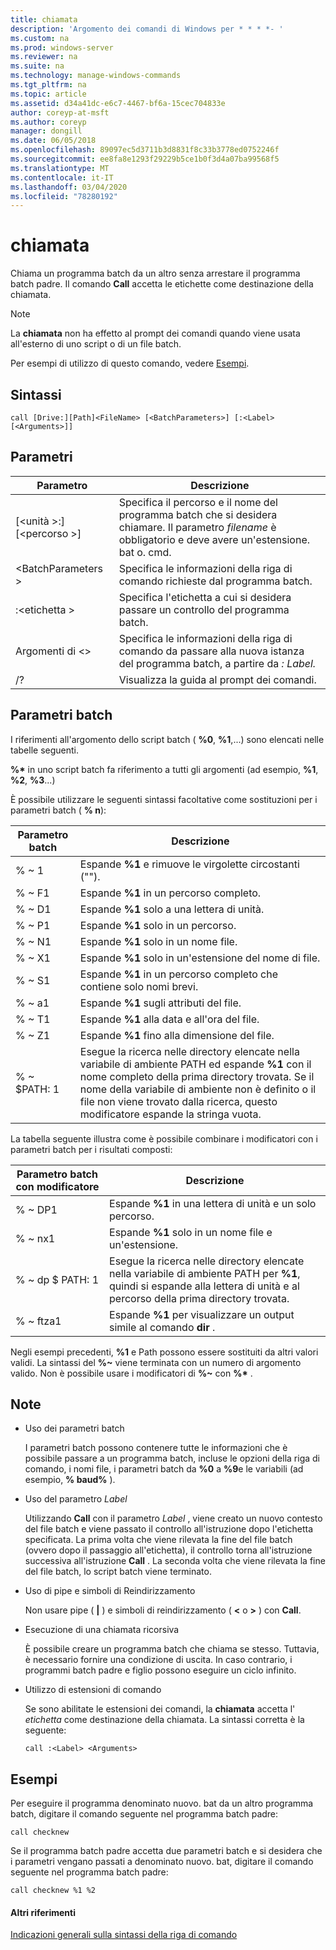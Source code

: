 ```yaml
---
title: chiamata
description: 'Argomento dei comandi di Windows per * * * *- '
ms.custom: na
ms.prod: windows-server
ms.reviewer: na
ms.suite: na
ms.technology: manage-windows-commands
ms.tgt_pltfrm: na
ms.topic: article
ms.assetid: d34a41dc-e6c7-4467-bf6a-15cec704833e
author: coreyp-at-msft
ms.author: coreyp
manager: dongill
ms.date: 06/05/2018
ms.openlocfilehash: 89097ec5d3711b3d8831f8c33b3778ed0752246f
ms.sourcegitcommit: ee8fa8e1293f29229b5ce1b0f3d4a07ba99568f5
ms.translationtype: MT
ms.contentlocale: it-IT
ms.lasthandoff: 03/04/2020
ms.locfileid: "78280192"
---
```

# <a name="call"></a>chiamata



Chiama un programma batch da un altro senza arrestare il programma batch padre. Il comando **Call** accetta le etichette come destinazione della chiamata.

> [!NOTE]
> La **chiamata** non ha effetto al prompt dei comandi quando viene usata all'esterno di uno script o di un file batch.

Per esempi di utilizzo di questo comando, vedere [Esempi](#BKMK_examples).

## <a name="syntax"></a>Sintassi

```
call [Drive:][Path]<FileName> [<BatchParameters>] [:<Label> [<Arguments>]]
```

## <a name="parameters"></a>Parametri

|           Parametro           |                                                                         Descrizione                                                                          |
|-------------------------------|--------------------------------------------------------------------------------------------------------------------------------------------------------------|
| [\<unità >:] [\<percorso >]<FileName> | Specifica il percorso e il nome del programma batch che si desidera chiamare. Il parametro *filename* è obbligatorio e deve avere un'estensione. bat o. cmd. |
|      \<BatchParameters >       |                                            Specifica le informazioni della riga di comando richieste dal programma batch.                                             |
|           :\<etichetta >           |                                            Specifica l'etichetta a cui si desidera passare un controllo del programma batch.                                             |
|         Argomenti di \<>          |                     Specifica le informazioni della riga di comando da passare alla nuova istanza del programma batch, a partire da *: Label.*                     |
|              /?               |                                                             Visualizza la guida al prompt dei comandi.                                                             |

## <a name="batch-parameters"></a>Parametri batch

I riferimenti all'argomento dello script batch ( **%0**, **%1**,...) sono elencati nelle tabelle seguenti.

**%\*** in uno script batch fa riferimento a tutti gli argomenti (ad esempio, **%1**, **%2**, **%3**...)

È possibile utilizzare le seguenti sintassi facoltative come sostituzioni per i parametri batch ( **% n**):

|Parametro batch|Descrizione|
|---------------|-----------|
|% ~ 1|Espande **%1** e rimuove le virgolette circostanti ("").|
|% ~ F1|Espande **%1** in un percorso completo.|
|% ~ D1|Espande **%1** solo a una lettera di unità.|
|% ~ P1|Espande **%1** solo in un percorso.|
|% ~ N1|Espande **%1** solo in un nome file.|
|% ~ X1|Espande **%1** solo in un'estensione del nome di file.|
|% ~ S1|Espande **%1** in un percorso completo che contiene solo nomi brevi.|
|% ~ a1|Espande **%1** sugli attributi del file.|
|% ~ T1|Espande **%1** alla data e all'ora del file.|
|% ~ Z1|Espande **%1** fino alla dimensione del file.|
|% ~ $PATH: 1|Esegue la ricerca nelle directory elencate nella variabile di ambiente PATH ed espande **%1** con il nome completo della prima directory trovata. Se il nome della variabile di ambiente non è definito o il file non viene trovato dalla ricerca, questo modificatore espande la stringa vuota.|

La tabella seguente illustra come è possibile combinare i modificatori con i parametri batch per i risultati composti:

|Parametro batch con modificatore|Descrizione|
|-----------------------------|-----------|
|% ~ DP1|Espande **%1** in una lettera di unità e un solo percorso.|
|% ~ nx1|Espande **%1** solo in un nome file e un'estensione.|
|% ~ dp $ PATH: 1|Esegue la ricerca nelle directory elencate nella variabile di ambiente PATH per **%1**, quindi si espande alla lettera di unità e al percorso della prima directory trovata.|
|% ~ ftza1|Espande **%1** per visualizzare un output simile al comando **dir** .|

Negli esempi precedenti, **%1** e Path possono essere sostituiti da altri valori validi. La sintassi del <strong>%~</strong> viene terminata con un numero di argomento valido. Non è possibile usare i modificatori di <strong>%~</strong> con **%\*** .

## <a name="remarks"></a>Note

-   Uso dei parametri batch

    I parametri batch possono contenere tutte le informazioni che è possibile passare a un programma batch, incluse le opzioni della riga di comando, i nomi file, i parametri batch da **%0** a **%9**e le variabili (ad esempio, **% baud%** ).
-   Uso del parametro *Label*

    Utilizzando **Call** con il parametro *Label* , viene creato un nuovo contesto del file batch e viene passato il controllo all'istruzione dopo l'etichetta specificata. La prima volta che viene rilevata la fine del file batch (ovvero dopo il passaggio all'etichetta), il controllo torna all'istruzione successiva all'istruzione **Call** . La seconda volta che viene rilevata la fine del file batch, lo script batch viene terminato.
-   Uso di pipe e simboli di Reindirizzamento

    Non usare pipe ( **|** ) e simboli di reindirizzamento ( **<** o **>** ) con **Call**.
-   Esecuzione di una chiamata ricorsiva

    È possibile creare un programma batch che chiama se stesso. Tuttavia, è necessario fornire una condizione di uscita. In caso contrario, i programmi batch padre e figlio possono eseguire un ciclo infinito.
-   Utilizzo di estensioni di comando

    Se sono abilitate le estensioni dei comandi, la **chiamata** accetta l' *etichetta* come destinazione della chiamata. La sintassi corretta è la seguente:

    `call :<Label> <Arguments>`

## <a name="BKMK_examples"></a>Esempi

Per eseguire il programma denominato nuovo. bat da un altro programma batch, digitare il comando seguente nel programma batch padre:
```
call checknew
```
Se il programma batch padre accetta due parametri batch e si desidera che i parametri vengano passati a denominato nuovo. bat, digitare il comando seguente nel programma batch padre:
```
call checknew %1 %2
```

#### <a name="additional-references"></a>Altri riferimenti

[Indicazioni generali sulla sintassi della riga di comando](command-line-syntax-key.md)
